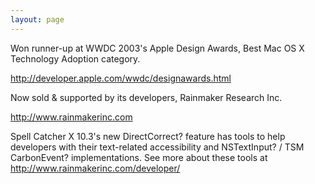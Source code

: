 ```yaml
---
layout: page
---
```


Won runner-up at WWDC 2003's Apple Design Awards, Best Mac OS X Technology Adoption category.

http://developer.apple.com/wwdc/designawards.html

Now sold & supported by its developers, Rainmaker Research Inc.

http://www.rainmakerinc.com

Spell Catcher X 10.3's new DirectCorrect? feature has tools to help developers with their text-related accessibility and NSTextInput? / TSM CarbonEvent? implementations.
See more about these tools at http://www.rainmakerinc.com/developer/
